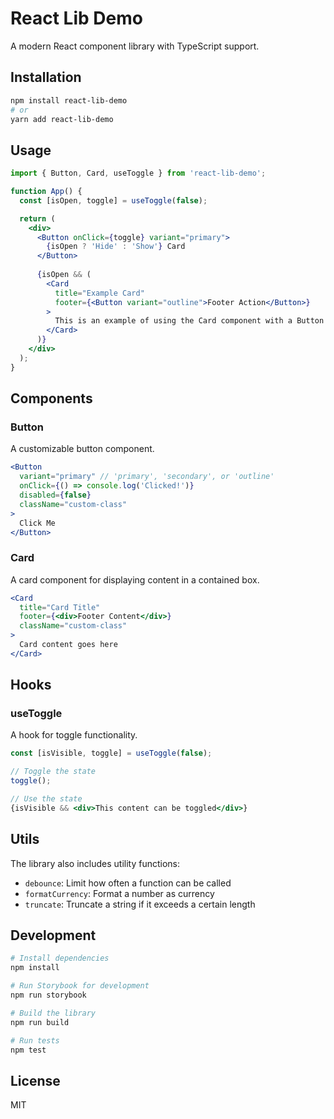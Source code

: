 # React Lib Demo

A modern React component library with TypeScript support.

## Installation

```bash
npm install react-lib-demo
# or
yarn add react-lib-demo
```

## Usage

```jsx
import { Button, Card, useToggle } from 'react-lib-demo';

function App() {
  const [isOpen, toggle] = useToggle(false);

  return (
    <div>
      <Button onClick={toggle} variant="primary">
        {isOpen ? 'Hide' : 'Show'} Card
      </Button>
      
      {isOpen && (
        <Card 
          title="Example Card" 
          footer={<Button variant="outline">Footer Action</Button>}
        >
          This is an example of using the Card component with a Button in the footer.
        </Card>
      )}
    </div>
  );
}
```

## Components

### Button

A customizable button component.

```jsx
<Button 
  variant="primary" // 'primary', 'secondary', or 'outline'
  onClick={() => console.log('Clicked!')}
  disabled={false}
  className="custom-class"
>
  Click Me
</Button>
```

### Card

A card component for displaying content in a contained box.

```jsx
<Card 
  title="Card Title"
  footer={<div>Footer Content</div>}
  className="custom-class"
>
  Card content goes here
</Card>
```

## Hooks

### useToggle

A hook for toggle functionality.

```jsx
const [isVisible, toggle] = useToggle(false);

// Toggle the state
toggle();

// Use the state
{isVisible && <div>This content can be toggled</div>}
```

## Utils

The library also includes utility functions:

- `debounce`: Limit how often a function can be called
- `formatCurrency`: Format a number as currency
- `truncate`: Truncate a string if it exceeds a certain length

## Development

```bash
# Install dependencies
npm install

# Run Storybook for development
npm run storybook

# Build the library
npm run build

# Run tests
npm test
```

## License

MIT 